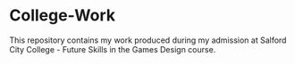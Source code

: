 # College-Work
This repository contains my work produced during my admission at Salford City College - Future Skills in the Games Design course.
